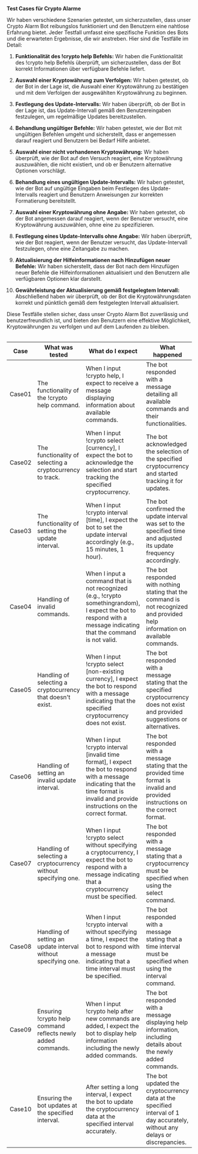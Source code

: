 **Test Cases für Crypto Alarme**

Wir haben verschiedene Szenarien getestet, um sicherzustellen, dass unser Crypto Alarm Bot reibungslos funktioniert und den Benutzern eine nahtlose Erfahrung bietet. Jeder Testfall umfasst eine spezifische Funktion des Bots und die erwarteten Ergebnisse, die wir anstreben. Hier sind die Testfälle im Detail:

1. **Funktionalität des !crypto help Befehls:** Wir haben die Funktionalität des !crypto help Befehls überprüft, um sicherzustellen, dass der Bot korrekt Informationen über verfügbare Befehle liefert.

2. **Auswahl einer Kryptowährung zum Verfolgen:** Wir haben getestet, ob der Bot in der Lage ist, die Auswahl einer Kryptowährung zu bestätigen und mit dem Verfolgen der ausgewählten Kryptowährung zu beginnen.

3. **Festlegung des Update-Intervalls:** Wir haben überprüft, ob der Bot in der Lage ist, das Update-Intervall gemäß den Benutzereingaben festzulegen, um regelmäßige Updates bereitzustellen.

4. **Behandlung ungültiger Befehle:** Wir haben getestet, wie der Bot mit ungültigen Befehlen umgeht und sicherstellt, dass er angemessen darauf reagiert und Benutzern bei Bedarf Hilfe anbietet.

5. **Auswahl einer nicht vorhandenen Kryptowährung:** Wir haben überprüft, wie der Bot auf den Versuch reagiert, eine Kryptowährung auszuwählen, die nicht existiert, und ob er Benutzern alternative Optionen vorschlägt.

6. **Behandlung eines ungültigen Update-Intervalls:** Wir haben getestet, wie der Bot auf ungültige Eingaben beim Festlegen des Update-Intervalls reagiert und Benutzern Anweisungen zur korrekten Formatierung bereitstellt.

7. **Auswahl einer Kryptowährung ohne Angabe:** Wir haben getestet, ob der Bot angemessen darauf reagiert, wenn der Benutzer versucht, eine Kryptowährung auszuwählen, ohne eine zu spezifizieren.

8. **Festlegung eines Update-Intervalls ohne Angabe:** Wir haben überprüft, wie der Bot reagiert, wenn der Benutzer versucht, das Update-Intervall festzulegen, ohne eine Zeitangabe zu machen.

9. **Aktualisierung der Hilfeinformationen nach Hinzufügen neuer Befehle:** Wir haben sicherstellt, dass der Bot nach dem Hinzufügen neuer Befehle die Hilfeinformationen aktualisiert und den Benutzern alle verfügbaren Optionen klar darstellt.

10. **Gewährleistung der Aktualisierung gemäß festgelegtem Intervall:** Abschließend haben wir überprüft, ob der Bot die Kryptowährungsdaten korrekt und pünktlich gemäß dem festgelegten Intervall aktualisiert.

Diese Testfälle stellen sicher, dass unser Crypto Alarm Bot zuverlässig und benutzerfreundlich ist, und bieten den Benutzern eine effektive Möglichkeit, Kryptowährungen zu verfolgen und auf dem Laufenden zu bleiben.
<br>
<br>

| Case    | What was tested                                                          | What do I expect                                                                                              | What happened                                                                                                      |
|---------|--------------------------------------------------------------------------|-----------------------------------------------------------------------------------------------------------------|---------------------------------------------------------------------------------------------------------------------|
| Case01  | The functionality of the !crypto help command.                          | When I input !crypto help, I expect to receive a message displaying information about available commands.      | The bot responded with a message detailing all available commands and their functionalities.                       |
| Case02  | The functionality of selecting a cryptocurrency to track.               | When I input !crypto select [currency], I expect the bot to acknowledge the selection and start tracking the specified cryptocurrency. | The bot acknowledged the selection of the specified cryptocurrency and started tracking it for updates.             |
| Case03  | The functionality of setting the update interval.                       | When I input !crypto interval [time], I expect the bot to set the update interval accordingly (e.g., 15 minutes, 1 hour). | The bot confirmed the update interval was set to the specified time and adjusted its update frequency accordingly. |
| Case04  | Handling of invalid commands.                                           | When I input a command that is not recognized (e.g., !crypto somethingrandom), I expect the bot to respond with a message indicating that the command is not valid. | The bot responded with nothing stating that the command is not recognized and provided help information on available commands. |
| Case05  | Handling of selecting a cryptocurrency that doesn't exist.              | When I input !crypto select [non-existing currency], I expect the bot to respond with a message indicating that the specified cryptocurrency does not exist. | The bot responded with a message stating that the specified cryptocurrency does not exist and provided suggestions or alternatives. |
| Case06  | Handling of setting an invalid update interval.                         | When I input !crypto interval [invalid time format], I expect the bot to respond with a message indicating that the time format is invalid and provide instructions on the correct format. | The bot responded with a message stating that the provided time format is invalid and provided instructions on the correct format. |
| Case07  | Handling of selecting a cryptocurrency without specifying one.          | When I input !crypto select without specifying a cryptocurrency, I expect the bot to respond with a message indicating that a cryptocurrency must be specified. | The bot responded with a message stating that a cryptocurrency must be specified when using the select command.       |
| Case08  | Handling of setting an update interval without specifying one.          | When I input !crypto interval without specifying a time, I expect the bot to respond with a message indicating that a time interval must be specified. | The bot responded with a message stating that a time interval must be specified when using the interval command. |
| Case09  | Ensuring !crypto help command reflects newly added commands.            | When I input !crypto help after new commands are added, I expect the bot to display help information including the newly added commands. | The bot responded with a message displaying help information, including details about the newly added commands.  |
| Case10  | Ensuring the bot updates at the specified interval.                     | After setting a long interval, I expect the bot to update the cryptocurrency data at the specified interval accurately. | The bot updated the cryptocurrency data at the specified interval of 1 day accurately, without any delays or discrepancies. |
